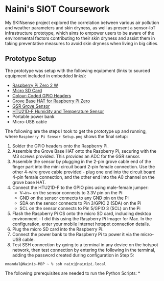 # Naini's SIOT Coursework

My SKINsense project explored the correlation between various air pollution and weather parameters and skin dryness, as well as present a sensor-IoT infrastructure prototype, which aims to empower users to be aware of the environmental factors contributing to their skin dryness and assist them in taking preventative measures to avoid skin dryness when living in big cities.

## Prototype Setup

The prototype was setup with the following equipment (links to sourced equipment included in embedded links):
* [Raspberry Pi Zero 2 W](https://thepihut.com/products/raspberry-pi-zero-2)
* [Micro SD Card](https://thepihut.com/products/noobs-preinstalled-sd-card)
* [Colour-Coded GPIO Headers](https://thepihut.com/products/colour-coded-gpio-headers)
* [Grove Base HAT for Raspberry Pi Zero](https://thepihut.com/products/grove-base-hat-for-raspberry-pi-zero)
* [GSR Grove Sensor](https://thepihut.com/products/grove-gsr-sensor)
* [HTU21D-F Humidity and Temperature Sensor](https://thepihut.com/products/adafruit-htu21d-f-temperature-humidity-sensor-breakout-board-ada3515)
* Portable power bank
* Micro-USB cable

The following are the steps I took to get the prototype up and running, where `Raspberry Pi Sensor Setup.png` shows the final setup:
1. Solder the GPIO headers onto the Raspberry Pi.
2. Assemble the Grove Base HAT onto the Raspberry Pi, securing with the M3 screws provided. This provides an ADC for the GSR sensor.
3. Assemble the sensor by plugging in the 2-pin grove cable end of the finger part into the mini circuit board 2-pin female connection. Use the other 4-wire grove cable provided - plug one end into the circuit board 4-pin female connection, and the other end into the A0 channel on the grove base HAT.
4. Connect the HTU21D-F to the GPIO pins using male-female jumper:
    * V~in~ on the sensor connects to 3.3V pin on the Pi
    * GND on the sensor connects to any GND pin on the Pi
    * SDA on the sensor connects to Pin 3/GPIO 2 (SDA) on the Pi
    * SCL on the sensor connects to Pin 5/GPIO 3 (SCL) on the Pi
5. Flash the Raspberry Pi OS onto the micro SD card, including desktop environment - I did this using the Raspberry Pi Imager for Mac. In the configuration, enter your mobile Internet hotspot connection details.
6. Plug the micro SD card into the Raspberry Pi.
7. Connect the power bank to the Raspberry Pi to power it via the micro-USB cable.
8. Test SSH connection by going to a terminal in any device on the hotspot network, then test connection by entering the following in the terminal, adding the password created during configuration in Step 5:
```
nmandal@Nainis-MBP ~ % ssh naini@nainipi.local
```

The following prerequisites are needed to run the Python Scripts:
* 
